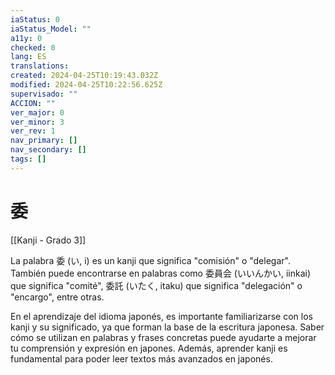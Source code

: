 ```yaml
---
iaStatus: 0
iaStatus_Model: ""
a11y: 0
checked: 0
lang: ES
translations: 
created: 2024-04-25T10:19:43.032Z
modified: 2024-04-25T10:22:56.625Z
supervisado: ""
ACCION: ""
ver_major: 0
ver_minor: 3
ver_rev: 1
nav_primary: []
nav_secondary: []
tags: []
---
```

# 委

[[Kanji - Grado 3]]

La palabra 委 (い, i) es un kanji que significa "comisión" o "delegar". También puede encontrarse en palabras como 委員会 (いいんかい, iinkai) que significa "comité", 委託 (いたく, itaku) que significa "delegación" o "encargo", entre otras.

En el aprendizaje del idioma japonés, es importante familiarizarse con los kanji y su significado, ya que forman la base de la escritura japonesa. Saber cómo se utilizan en palabras y frases concretas puede ayudarte a mejorar tu comprensión y expresión en japones. Además, aprender kanji es fundamental para poder leer textos más avanzados en japonés.
